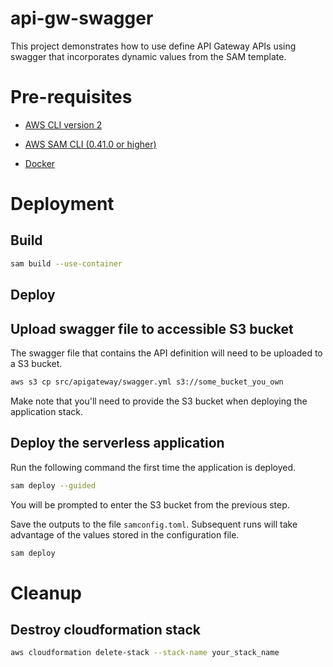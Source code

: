 # api-gw-swagger

This project demonstrates how to use define API Gateway APIs using swagger that incorporates dynamic values from the SAM template.

# Pre-requisites

* [AWS CLI version 2](https://docs.aws.amazon.com/cli/latest/userguide/install-cliv2.html)

* [AWS SAM CLI (0.41.0 or higher)](https://docs.aws.amazon.com/serverless-application-model/latest/developerguide/serverless-sam-cli-install.html)

* [Docker](https://docs.docker.com/install/)

# Deployment

## Build

```bash
sam build --use-container
```

## Deploy

## Upload swagger file to accessible S3 bucket

The swagger file that contains the API definition will need to be uploaded to a S3 bucket.

```bash
aws s3 cp src/apigateway/swagger.yml s3://some_bucket_you_own
```

Make note that you'll need to provide the S3 bucket when deploying the application stack.

## Deploy the serverless application

Run the following command the first time the application is deployed.

```bash
sam deploy --guided
```

You will be prompted to enter the S3 bucket from the previous step.  

Save the outputs to the file `samconfig.toml`.  Subsequent runs will take advantage of the values stored in the configuration file.

```bash
sam deploy
```

# Cleanup

## Destroy cloudformation stack

```bash
aws cloudformation delete-stack --stack-name your_stack_name
```
